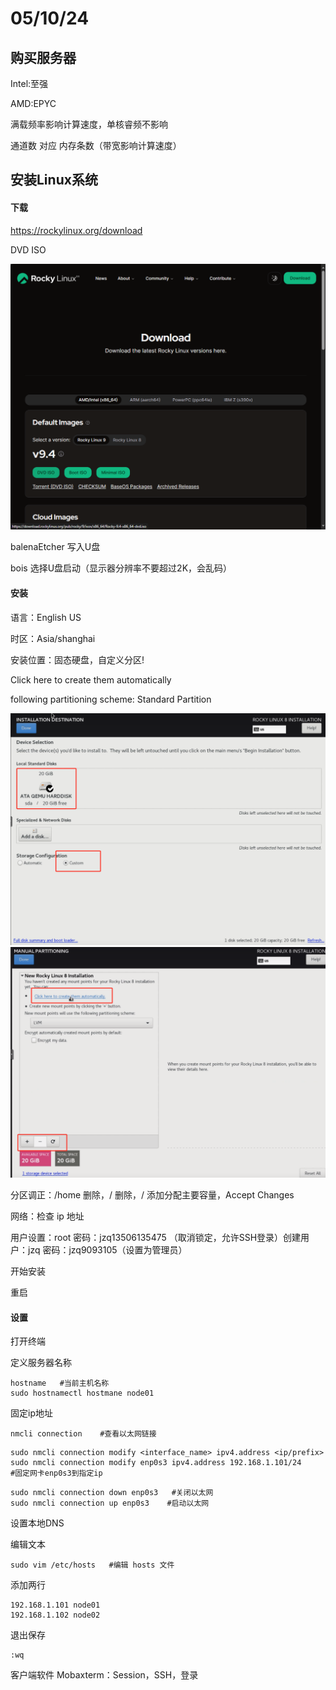 # 05/10/24

## 购买服务器

Intel:至强

AMD:EPYC

满载频率影响计算速度，单核睿频不影响

通道数 对应 内存条数（带宽影响计算速度）

## 安装Linux系统

#### 下载

<https://rockylinux.org/download>&#x20;

DVD ISO

![输入图片说明](img/0416bf60-0f98-11ef-9ebc-2f793003aa1f_20240511211144.jpeg)

balenaEtcher 写入U盘

bois 选择U盘启动（显示器分辨率不要超过2K，会乱码）

#### 安装

语言：English  US

时区：Asia/shanghai

安装位置：固态硬盘，自定义分区!

Click here to create them automatically

following partitioning scheme: Standard Partition

![输入图片说明](img/1ab26800-0f98-11ef-9ebc-2f793003aa1f_20240511211222.jpeg)
![输入图片说明](img/0f7e8450-0f98-11ef-9ebc-2f793003aa1f_20240511211203.jpeg)

分区调正：/home 删除，/ 删除，/ 添加分配主要容量，Accept Changes

网络：检查 ip 地址

用户设置：root 密码：jzq13506135475  （取消锁定，允许SSH登录）创建用户：jzq 密码：jzq9093105（设置为管理员）

开始安装

重启

#### 设置

打开终端

定义服务器名称

    hostname   #当前主机名称
    sudo hostnamectl hostmane node01     

固定ip地址

    nmcli connection    #查看以太网链接

<!---->

    sudo nmcli connection modify <interface_name> ipv4.address <ip/prefix>
    sudo nmcli connection modify enp0s3 ipv4.address 192.168.1.101/24     #固定网卡enp0s3到指定ip

<!---->

    sudo nmcli connection down enp0s3   #关闭以太网
    sudo nmcli connection up enp0s3    #启动以太网

设置本地DNS

编辑文本

    sudo vim /etc/hosts   #编辑 hosts 文件

添加两行

    192.168.1.101 node01
    192.168.1.102 node02

退出保存

    :wq

客户端软件 Mobaxterm：Session，SSH，登录
